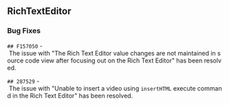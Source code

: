 ##  RichTextEditor

###    Bug Fixes

`## F157050` - The issue with "The Rich Text Editor value changes are not maintained in source code view after focusing out on the Rich Text Editor" has been resolved.

`## 287529` - The issue with "Unable to insert a video using `insertHTML` execute command in the Rich Text Editor" has been resolved.
